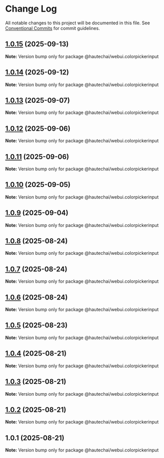 # Change Log

All notable changes to this project will be documented in this file.
See [Conventional Commits](https://conventionalcommits.org) for commit guidelines.

## [1.0.15](https://github.com/HautechAI/webui/compare/@hautechai/webui.colorpickerinput@1.0.14...@hautechai/webui.colorpickerinput@1.0.15) (2025-09-13)

**Note:** Version bump only for package @hautechai/webui.colorpickerinput

## [1.0.14](https://github.com/HautechAI/webui/compare/@hautechai/webui.colorpickerinput@1.0.13...@hautechai/webui.colorpickerinput@1.0.14) (2025-09-12)

**Note:** Version bump only for package @hautechai/webui.colorpickerinput

## [1.0.13](https://github.com/HautechAI/webui/compare/@hautechai/webui.colorpickerinput@1.0.12...@hautechai/webui.colorpickerinput@1.0.13) (2025-09-07)

**Note:** Version bump only for package @hautechai/webui.colorpickerinput

## [1.0.12](https://github.com/HautechAI/webui/compare/@hautechai/webui.colorpickerinput@1.0.11...@hautechai/webui.colorpickerinput@1.0.12) (2025-09-06)

**Note:** Version bump only for package @hautechai/webui.colorpickerinput

## [1.0.11](https://github.com/HautechAI/webui/compare/@hautechai/webui.colorpickerinput@1.0.10...@hautechai/webui.colorpickerinput@1.0.11) (2025-09-06)

**Note:** Version bump only for package @hautechai/webui.colorpickerinput

## [1.0.10](https://github.com/HautechAI/webui/compare/@hautechai/webui.colorpickerinput@1.0.9...@hautechai/webui.colorpickerinput@1.0.10) (2025-09-05)

**Note:** Version bump only for package @hautechai/webui.colorpickerinput

## [1.0.9](https://github.com/HautechAI/webui/compare/@hautechai/webui.colorpickerinput@1.0.8...@hautechai/webui.colorpickerinput@1.0.9) (2025-09-04)

**Note:** Version bump only for package @hautechai/webui.colorpickerinput

## [1.0.8](https://github.com/HautechAI/webui/compare/@hautechai/webui.colorpickerinput@1.0.7...@hautechai/webui.colorpickerinput@1.0.8) (2025-08-24)

**Note:** Version bump only for package @hautechai/webui.colorpickerinput

## [1.0.7](https://github.com/HautechAI/webui/compare/@hautechai/webui.colorpickerinput@1.0.6...@hautechai/webui.colorpickerinput@1.0.7) (2025-08-24)

**Note:** Version bump only for package @hautechai/webui.colorpickerinput

## [1.0.6](https://github.com/HautechAI/webui/compare/@hautechai/webui.colorpickerinput@1.0.5...@hautechai/webui.colorpickerinput@1.0.6) (2025-08-24)

**Note:** Version bump only for package @hautechai/webui.colorpickerinput

## [1.0.5](https://github.com/HautechAI/webui/compare/@hautechai/webui.colorpickerinput@1.0.4...@hautechai/webui.colorpickerinput@1.0.5) (2025-08-23)

**Note:** Version bump only for package @hautechai/webui.colorpickerinput

## [1.0.4](https://github.com/HautechAI/webui/compare/@hautechai/webui.colorpickerinput@1.0.3...@hautechai/webui.colorpickerinput@1.0.4) (2025-08-21)

**Note:** Version bump only for package @hautechai/webui.colorpickerinput

## [1.0.3](https://github.com/HautechAI/webui/compare/@hautechai/webui.colorpickerinput@1.0.2...@hautechai/webui.colorpickerinput@1.0.3) (2025-08-21)

**Note:** Version bump only for package @hautechai/webui.colorpickerinput

## [1.0.2](https://github.com/HautechAI/webui/compare/@hautechai/webui.colorpickerinput@1.0.1...@hautechai/webui.colorpickerinput@1.0.2) (2025-08-21)

**Note:** Version bump only for package @hautechai/webui.colorpickerinput

## 1.0.1 (2025-08-21)

**Note:** Version bump only for package @hautechai/webui.colorpickerinput
